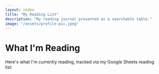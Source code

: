 ```yaml
---
layout: index
title: "My Reading List"
description: "My reading journal presented as a searchable table."
image: "/assets/profile-pic.jpeg"
---
```


<main class="main--reading-list">
    <div class="constrain constrain--reading-list">
        <h1>What I'm Reading</h1>
        <p>Here's what I'm currently reading, tracked via my Google Sheets reading list:</p>
    </div>
    <reading-list></reading-list>
</main>

